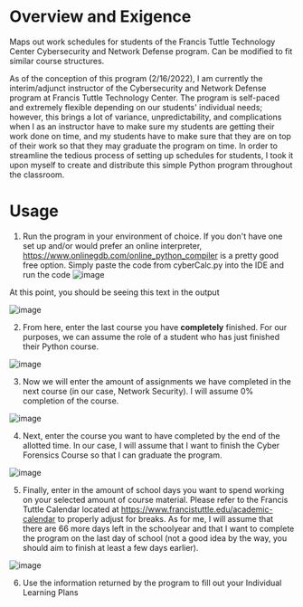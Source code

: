 # Overview and Exigence
Maps out work schedules for students of the Francis Tuttle Technology Center Cybersecurity and Network Defense program. Can be modified to fit similar course structures.

As of the conception of this program (2/16/2022), I am currently the interim/adjunct instructor of the Cybersecurity and Network Defense program at Francis Tuttle Technology Center. The program is self-paced and extremely flexible depending on our students' individual needs; however, this brings a lot of variance, unpredictability, and complications when I as an instructor have to make sure my students are getting their work done on time, and my students have to make sure that they are on top of their work so that they may graduate the program on time. In order to streamline the tedious process of setting up schedules for students, I took it upon myself to create and distribute this simple Python program throughout the classroom.

# Usage
1) Run the program in your environment of choice. If you don't have one set up and/or would prefer an online interpreter, https://www.onlinegdb.com/online_python_compiler is a pretty good free option. Simply paste the code from cyberCalc.py into the IDE and run the code
![image](https://user-images.githubusercontent.com/46601304/154387972-f08072a4-f5f3-4f3f-954d-1f7ebeafec2b.png)

At this point, you should be seeing this text in the output

![image](https://user-images.githubusercontent.com/46601304/154388100-1345ed82-1471-47a5-a7f1-e52b2ba26f65.png)

2) From here, enter the last course you have **completely** finished. For our purposes, we can assume the role of a student who has just finished their Python course.

![image](https://user-images.githubusercontent.com/46601304/154388420-bf6162a2-e7d0-420b-a4bc-80b25e5172cf.png)

3) Now we will enter the amount of assignments we have completed in the next course (in our case, Network Security). I will assume 0% completion of the course.

![image](https://user-images.githubusercontent.com/46601304/154388503-bdc8094f-3b31-4f2a-879e-2fb353e3720d.png)

4) Next, enter the course you want to have completed by the end of the allotted time. In our case, I will assume that I want to finish the Cyber Forensics Course so that I can graduate the program.

![image](https://user-images.githubusercontent.com/46601304/154388656-e1071422-0e59-4712-b86a-d39a56873d30.png)

5) Finally, enter in the amount of school days you want to spend working on your selected amount of course material. Please refer to the Francis Tuttle Calendar located at https://www.francistuttle.edu/academic-calendar to properly adjust for breaks. As for me, I will assume that there are 66 more days left in the schoolyear and that I want to complete the program on the last day of school (not a good idea by the way, you should aim to finish at least a few days earlier).

![image](https://user-images.githubusercontent.com/46601304/154388995-6cb0799e-cc88-4923-a6e8-2b89c3e19ea9.png)

6) Use the information returned by the program to fill out your Individual Learning Plans
